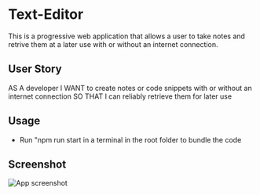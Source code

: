 # Text-Editor

This is a progressive web application that allows a user to take notes and retrive them at a later use with or without an internet connection.

## User Story

AS A developer
I WANT to create notes or code snippets with or without an internet connection
SO THAT I can reliably retrieve them for later use

## Usage

- Run "npm run start in a terminal in the root folder to bundle the code

## Screenshot

![App screenshot](https://user-images.githubusercontent.com/86165095/153114021-b3acbb68-290a-47d6-8bd0-07e83c30f18e.png)
